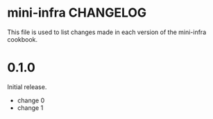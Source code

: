 # mini-infra CHANGELOG

This file is used to list changes made in each version of the mini-infra cookbook.

# 0.1.0

Initial release.

- change 0
- change 1

